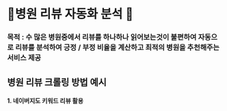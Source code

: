 # 🏥병원 리뷰 자동화 분석 📝

### 목적 : 수 많은 병원중에서 리뷰를 하나하나 읽어보는것이 불편하여 자동으로 리뷰를 분석하여 긍정 / 부정 비율을 계산하고 최적의 병원을 추천해주는 서비스 제공

## 병원 리뷰 크롤링 방법 예시

#### 1. 네이버지도 키워드 리뷰 활용

